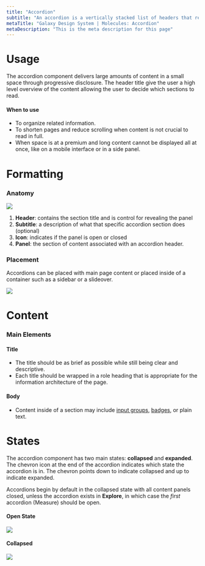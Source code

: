 ```yaml
---
title: "Accordion"
subtitle: "An accordion is a vertically stacked list of headers that reveal or hide associated sections of content."
metaTitle: "Galaxy Design System | Molecules: Accordion"
metaDescription: "This is the meta description for this page"
---
```


# Usage

The accordion component delivers large amounts of content in a small space through progressive disclosure. The header title give the user a high level overview of the content allowing the user to decide which sections to read.

#### When to use
- To organize related information.
- To shorten pages and reduce scrolling when content is not crucial to read in full.
- When space is at a premium and long content cannot be displayed all at once, like on a mobile interface or in a side panel.

# Formatting

### Anatomy
<img src="https://res.cloudinary.com/dgcfg5cwe/image/upload/v1643157199/Accordion_Anatomy_-_Open_nzy6tc.svg"></img>

1. <strong>Header</strong>: contains the section title and is control for revealing the panel
2. <strong>Subtitle</strong>: a description of what that specific accordion section does (optional)
3. <strong>Icon</strong>: indicates if the panel is open or closed
4. <strong>Panel</strong>: the section of content associated with an accordion header.

### Placement

Accordions can be placed with main page content or placed inside of a container such as a sidebar or a slideover. 

<img src="https://res.cloudinary.com/dgcfg5cwe/image/upload/v1643157719/Accordion_Placement_gr4dp7.png"></img>

# Content
### Main Elements

#### Title
- The title should be as brief as possible while still being clear and descriptive. 
- Each title should be wrapped in a role heading that is appropriate for the information architecture of the page.

#### Body
- Content inside of a section may include <a href="">input groups</a>, <a href="">badges</a>, or plain text.

# States

The accordion component has two main states: **collapsed** and <strong>expanded</strong>. The chevron icon at the end of the accordion indicates which state the accordion is in. The chevron points down to indicate collapsed and up to indicate expanded.

Accordions begin by default in the collapsed state with all content panels closed, unless the accordion exists in **Explore**, in which case the *first* accordion (Measure) should be open.

#### Open State

<img src="https://res.cloudinary.com/dgcfg5cwe/image/upload/v1643158257/Accordion_Open_otxn0n.svg"></img>

#### Collapsed

<img src="https://res.cloudinary.com/dgcfg5cwe/image/upload/v1643158257/Accordion_Collapsed_j7wgue.svg"></img>